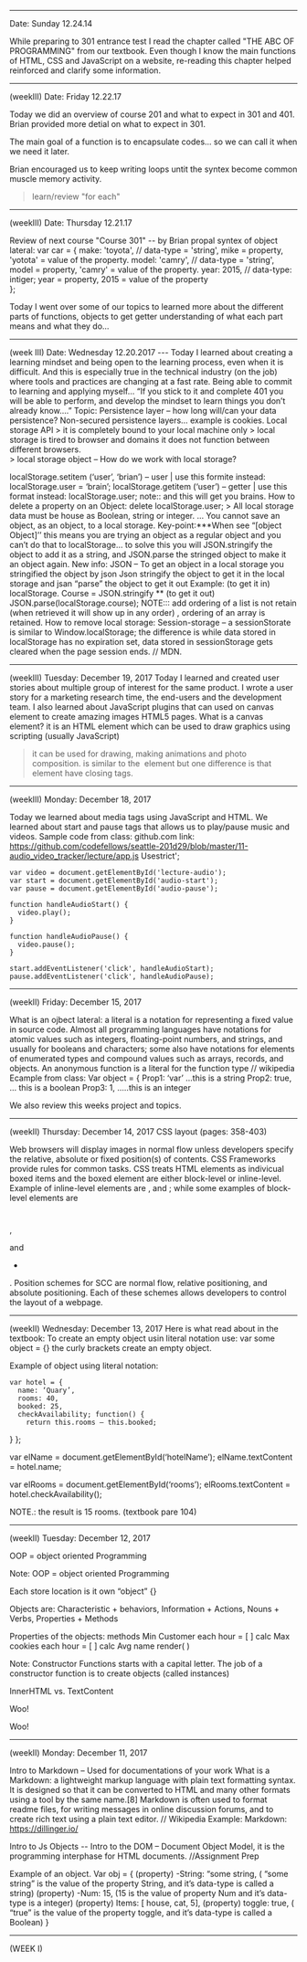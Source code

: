 




****************************************************************************************************************************
Date: Sunday 12.24.14

While preparing to 301 entrance test I read the chapter called "THE ABC OF PROGRAMMING" from our textbook.
Even though I know the main functions of HTML, CSS and JavaScript on a website, re-reading this chapter helped reinforced and clarify some information.

****************************************************************************************************************************
(weekIII) Date: Friday 12.22.17

Today we did an overview of course 201 and what to expect in 301 and 401.
Brian provided more detial on what to expect in 301.

The main goal of a function is to encapsulate codes… so we can call it when we need it later.

Brian encouraged us to keep writing loops untit the syntex become common muscle memory activity.
 > learn/review "for each"

****************************************************************************************************************************
(weekIII) Date: Thursday 12.21.17

Review of next course "Course 301" -- by Brian
propal syntex of object lateral:
    var car = {
make: 'toyota', // data-type = 'string', mike = property, 'yotota' = value of the property.
model: 'camry', // data-type = 'string', model = property, 'camry' = value of the property.
year: 2015, // data-type: intiger; year = property, 2015 = value of the property  
};

Today I went over some of our topics to learned more about the different parts of functions, objects to get getter understanding of what each part means and what they do...

****************************************************************************************************************************
(week III) Date: Wednesday 12.20.2017 ---
Today I learned about creating a learning mindset and being open to the learning process, even when it is difficult. And this is especially true in the technical industry (on the job) where tools and practices are changing at a fast rate. Being able to commit to learning and applying myself… “If you stick to it and complete 401 you will be able to perform, and develop the mindset to learn things you don’t already know….”
Topic: Persistence layer – how long will/can your data persistence?
	Non-secured persistence layers… example is cookies.
Local storage API
	> it is completely bound to your local machine only
	> local storage is tired to browser and domains it does not function between different browsers.  
	> local storage object –
How do we work with local storage?

localStorage.setitem (‘user’, ‘brian’) – user | use this formite instead: localStorage.user = ‘brain’;
localStorage.getitem (‘user’) – getter |  use this format instead: localStorage.user; note:: and this will get you brains.
How to delete a property on an Object:
	delete localStorage.user;
	> All local storage data must be house as Boolean, string or integer. … You cannot save an object, as an object, to a local storage.
Key-point:***When see “[object Object]’’ this means you are trying an object as a regular object and you can’t do that to localStorage… to solve this you will JSON.stringify the object to add it as a string, and JSON.parse the stringed object to make it an object again.
New info: JSON –
To get an object in a local storage you stringified the object by json
	Json stringify the object to get it in the local storage and jsan “parse” the object to get it out
	Example: (to get it in)  localStorage. Course = JSON.stringify **
		(to get it out) JSON.parse(localStorage.course);
NOTE::: add ordering of a list is not retain (when retrieved it will show up in any order) , ordering of an array is retained.
How to remove local storage:
Session-storage – a sessionStorate is similar to Window.localStorage; the difference is while data stored in localStorage has no expiration set, data stored in sessionStorage gets cleared when the page session ends. // MDN.

****************************************************************************************************************************
(weekIII) Tuesday: December 19, 2017
Today I learned and created user stories about multiple group of interest for the same product. I wrote a user story for a marketing research time, the end-users and the development team.
I also learned about JavaScript plugins that can used on canvas element to create amazing images HTML5 pages.
What is a canvas element?
 it is an HTML element which can be used to draw graphics using scripting (usually JavaScript)
> it can be used for drawing, making animations and photo composition.
> <canvas> is similar to the <img> element but one difference is that <canvas> element have closing </canvas> tags.

****************************************************************************************************************************
(weekIII) Monday:  December 18, 2017

Today we learned about media tags using JavaScript and HTML. We learned about start and pause tags that allows us to play/pause music and videos.
Sample code from class: github.com link: https://github.com/codefellows/seattle-201d29/blob/master/11-audio_video_tracker/lecture/app.js
Usestrict';

	var video = document.getElementById('lecture-audio');
	var start = document.getElementById('audio-start');
	var pause = document.getElementById('audio-pause');

	function handleAudioStart() {
	  video.play();
	}

	function handleAudioPause() {
	  video.pause();
	}

	start.addEventListener('click', handleAudioStart);
	pause.addEventListener('click', handleAudioPause);

****************************************************************************************************************************
(weekII) Friday: December 15, 2017

What is an ojbect lateral:
a literal is a notation for representing a fixed value in source code. Almost all programming languages have notations for atomic values such as integers, floating-point numbers, and strings, and usually for booleans and characters; some also have notations for elements of enumerated types and compound values such as arrays, records, and objects. An anonymous function is a literal for the function type // wikipedia
Ecample from class:
Var object = {
	Prop1: ‘var’  …this is a string
	Prop2: true, … this is a boolean
    Prop3: 1, .....this is an integer

We also review this weeks project and topics.


****************************************************************************************************************************
(weekII) Thursday: December 14, 2017
    CSS layout (pages: 358-403)

Web browsers will display images in normal flow unless developers specify the relative, absolute or fixed position(s) of contents. CSS Frameworks provide rules for common tasks.
CSS treats HTML elements as indivicual boxed items and the boxed element are either block-level or inline-level.
Example of inline-level elements are <img>, <b> </b> and <i></i>; while some examples of block-level elements are <h1></h1>, <p></p> and <ul> <li></li></ul>.
Position schemes for SCC are normal flow, relative positioning, and absolute positioning. Each of these schemes allows developers to control the layout of a webpage.

****************************************************************************************************************************
(weekII) Wednesday: December 13, 2017
    Here is what read about in the textbook:
    To create an empty object usin literal notation use:
	var some object = {}
the curly brackets create an empty object.

Example of object using literal notation:

	var hotel = {
	  name: ‘Quary’,
	  rooms: 40,
	  booked: 25,
	  checkAvailability; function() {
		return this.rooms – this.booked;
  }
};

var elName = document.getElementById(‘hotelName’);
elName.textContent = hotel.name;

var elRooms = document.getElementById(‘rooms’);
elRooms.textContent = hotel.checkAvailability();

NOTE.: the result is 15 rooms. (textbook pare 104)


****************************************************************************************************************************
(weekII) Tuesday: December 12, 2017

OOP = object oriented Programming

Note:
OOP = object oriented Programming

Each store location is it own “object” {}

Objects are:
Characteristic + behaviors,
Information + Actions,
Nouns + Verbs,
Properties + Methods

Properties of the objects:				methods
	Min Customer each hour = [ ] 		calc
	Max	cookies each hour = [ ]		    calc
	Avg name					        render( )

Note:
Constructor Functions starts with a capital letter.
The job of a constructor function is to create objects (called instances)

InnerHTML vs. 		TextContent
	<div> 			<div>Woo!</div>
	<p>Woo!</p>
	</div>

****************************************************************************************************************************
(weekII) Monday: December 11, 2017

Intro to Markdown – Used for documentations of your work
What is a Markdown: a lightweight markup language with plain text formatting syntax. It is designed so that it can be converted to HTML and many other formats using a tool by the same name.[8] Markdown is often used to format readme files, for writing messages in online discussion forums, and to create rich text using a plain text editor. // Wikipedia
Example: Markdown: https://dillinger.io/

Intro to Js Objects --
Intro to the DOM – Document Object Model, it is the programming interphase  for HTML documents.
//Assignment Prep

Example of an object.
Var obj = {
	(property) -String: “some string, ( “some string” is the value of the property String, and it’s data-type is called a string)
	(property) -Num: 15, (15 is the value of property Num and it’s data-type is a integer)
	(property) Items: [ house, cat, 5],
	(property) toggle: true, ( “true” is the value of the property toggle, and it’s data-type is called a Boolean)
}

****************************************************************************************************************************
(WEEK I)
